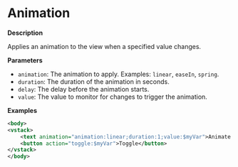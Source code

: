 # Animation

**Description**

Applies an animation to the view when a specified value changes.

**Parameters**

- `animation`: The animation to apply. Examples: `linear`, `easeIn`, `spring`.
- `duration`: The duration of the animation in seconds.
- `delay`: The delay before the animation starts.
- `value`: The value to monitor for changes to trigger the animation.

**Examples**

```xml
<body>
<vstack>
    <text animation="animation:linear;duration:1;value:$myVar">Animate me</text>
    <button action="toggle:$myVar">Toggle</button>
</vstack>
</body>
```
